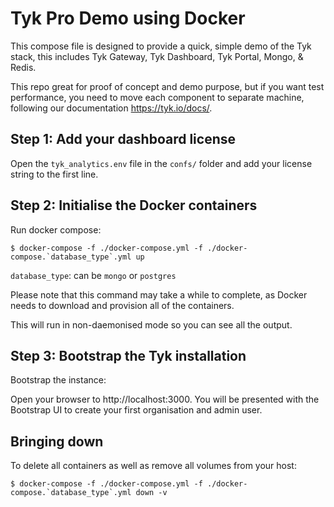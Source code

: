 # Tyk Pro Demo using Docker

This compose file is designed to provide a quick, simple demo of the Tyk stack, this includes Tyk Gateway, Tyk Dashboard, Tyk Portal, Mongo, & Redis.

This repo great for proof of concept and demo purpose, but if you want test performance, you need to move each component to separate machine, following our documentation https://tyk.io/docs/.

## Step 1: Add your dashboard license

Open the `tyk_analytics.env` file in the `confs/` folder and add your license string to the first line.

## Step 2: Initialise the Docker containers

Run docker compose:

```
$ docker-compose -f ./docker-compose.yml -f ./docker-compose.`database_type`.yml up
```

`database_type`: can be `mongo` or `postgres`

Please note that this command may take a while to complete, as Docker needs to download and provision all of the containers.

This will run in non-daemonised mode so you can see all the output.

## Step 3: Bootstrap the Tyk installation

Bootstrap the instance:

Open your browser to http://localhost:3000.  You will be presented with the Bootstrap UI to create your first organisation and admin user.

## Bringing down

To delete all containers as well as remove all volumes from your host:
```
$ docker-compose -f ./docker-compose.yml -f ./docker-compose.`database_type`.yml down -v
```